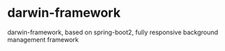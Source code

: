 # darwin-framework
darwin-framework, based on spring-boot2, fully responsive background management framework

